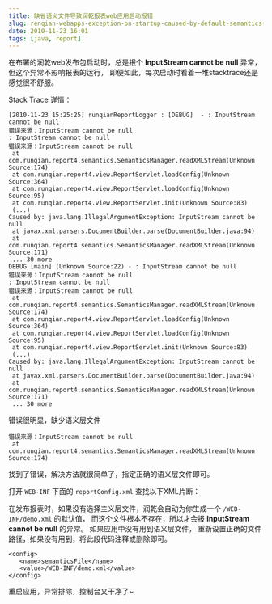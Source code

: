 ```yaml
---
title: 缺省语义文件导致润乾报表web应用启动报错
slug: renqian-webapps-exception-on-startup-caused-by-default-semantics-file
date: 2010-11-23 16:01
tags: [java, report]
---
```


在布署的润乾web发布包启动时，总是报个 **InputStream cannot be null** 异常，但这个异常不影响报表的运行，
即便如此，每次启动时看着一堆stacktrace还是感觉很不舒服。

Stack Trace 详情：

    [2010-11-23 15:25:25] runqianReportLogger : [DEBUG]  - : InputStream cannot be null
    错误来源：InputStream cannot be null
    : InputStream cannot be null
    错误来源：InputStream cannot be null
     at com.runqian.report4.semantics.SemanticsManager.readXMLStream(Unknown Source:174)
     at com.runqian.report4.view.ReportServlet.loadConfig(Unknown Source:364)
     at com.runqian.report4.view.ReportServlet.loadConfig(Unknown Source:95)
     at com.runqian.report4.view.ReportServlet.init(Unknown Source:83)
     (...)
    Caused by: java.lang.IllegalArgumentException: InputStream cannot be null
     at javax.xml.parsers.DocumentBuilder.parse(DocumentBuilder.java:94)
     at com.runqian.report4.semantics.SemanticsManager.readXMLStream(Unknown Source:171)
     ... 30 more
    DEBUG [main] (Unknown Source:22) - : InputStream cannot be null
    错误来源：InputStream cannot be null
    : InputStream cannot be null
    错误来源：InputStream cannot be null
     at com.runqian.report4.semantics.SemanticsManager.readXMLStream(Unknown Source:174)
     at com.runqian.report4.view.ReportServlet.loadConfig(Unknown Source:364)
     at com.runqian.report4.view.ReportServlet.loadConfig(Unknown Source:95)
     at com.runqian.report4.view.ReportServlet.init(Unknown Source:83)
     (...)
    Caused by: java.lang.IllegalArgumentException: InputStream cannot be null
     at javax.xml.parsers.DocumentBuilder.parse(DocumentBuilder.java:94)
     at com.runqian.report4.semantics.SemanticsManager.readXMLStream(Unknown Source:171)
     ... 30 more

错误很明显，缺少语义层文件

    错误来源：InputStream cannot be null
     at com.runqian.report4.semantics.SemanticsManager.readXMLStream(Unknown Source:174)

找到了错误，解决方法就很简单了，指定正确的语义层文件即可。

打开 `WEB-INF` 下面的 `reportConfig.xml` 查找以下XML片断：

在发布报表时，如果没有选择主义层文件，润乾会自动为你生成一个 `/WEB-INF/demo.xml` 的默认值，
而这个文件根本不存在，所以才会报 **InputStream cannot be null** 的异常。
如果应用中没有用到语义层文件， 重新设置正确的文件路径，如果没有用到，将此段代码注释或删除即可。

    <config>
       <name>semanticsFile</name>
       <value>/WEB-INF/demo.xml</value>
    </config>

重启应用，异常排除，控制台又干净了~
